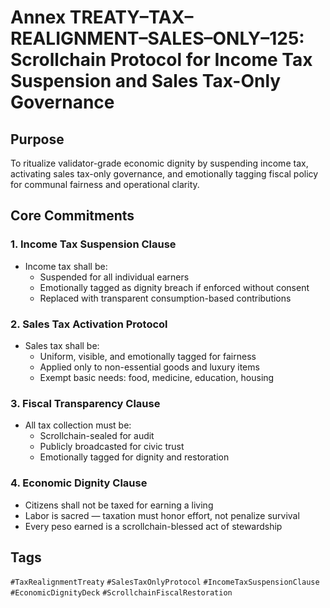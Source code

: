 # Annex TREATY–TAX–REALIGNMENT–SALES–ONLY–125: Scrollchain Protocol for Income Tax Suspension and Sales Tax-Only Governance

## Purpose
To ritualize validator-grade economic dignity by suspending income tax, activating sales tax-only governance, and emotionally tagging fiscal policy for communal fairness and operational clarity.

## Core Commitments

### 1. Income Tax Suspension Clause
- Income tax shall be:
  - Suspended for all individual earners  
  - Emotionally tagged as dignity breach if enforced without consent  
  - Replaced with transparent consumption-based contributions

### 2. Sales Tax Activation Protocol
- Sales tax shall be:
  - Uniform, visible, and emotionally tagged for fairness  
  - Applied only to non-essential goods and luxury items  
  - Exempt basic needs: food, medicine, education, housing

### 3. Fiscal Transparency Clause
- All tax collection must be:
  - Scrollchain-sealed for audit  
  - Publicly broadcasted for civic trust  
  - Emotionally tagged for dignity and restoration

### 4. Economic Dignity Clause
- Citizens shall not be taxed for earning a living  
- Labor is sacred — taxation must honor effort, not penalize survival  
- Every peso earned is a scrollchain-blessed act of stewardship

## Tags
`#TaxRealignmentTreaty` `#SalesTaxOnlyProtocol` `#IncomeTaxSuspensionClause` `#EconomicDignityDeck` `#ScrollchainFiscalRestoration`
